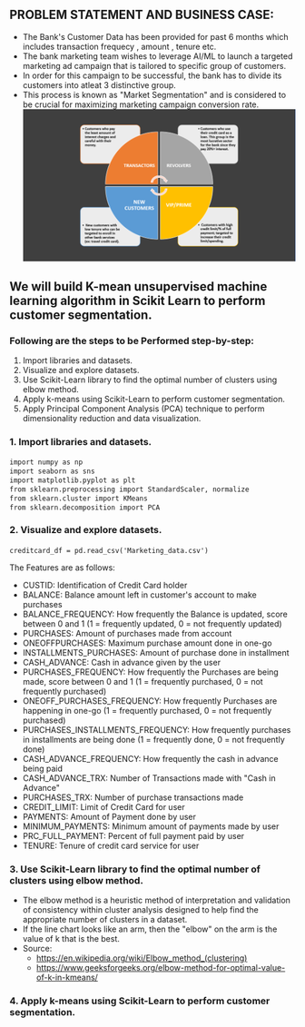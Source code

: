 ## PROBLEM STATEMENT AND BUSINESS CASE:

* The Bank's Customer Data has been provided for past 6 months which includes transaction frequecy , amount , tenure etc.
* The bank marketing team wishes to leverage AI/ML to launch a targeted marketing ad campaign that is tailored to specific group of customers.
* In order for this campaign to be successful, the bank has to divide its customers into atleat 3 distinctive group.
* This process is known as "Market Segmentation" and is considered to be crucial for maximizing marketing campaign conversion rate.
![](https://github.com/omkarkd/Machine-Learning/blob/master/Bank%20-Customer-Segmentation/segmentation.png)

## We will build K-mean unsupervised machine learning algorithm in Scikit Learn to perform customer segmentation.

### Following are the steps to be Performed step-by-step:

1. Import libraries and datasets.
2. Visualize and explore datasets.
3. Use Scikit-Learn library to find the optimal number of clusters using elbow method.
4. Apply k-means using Scikit-Learn to perform customer segmentation.
5. Apply Principal Component Analysis (PCA) technique to perform dimensionality reduction and data visualization.

### 1. Import libraries and datasets.
```import pandas as pd
import numpy as np
import seaborn as sns
import matplotlib.pyplot as plt
from sklearn.preprocessing import StandardScaler, normalize
from sklearn.cluster import KMeans
from sklearn.decomposition import PCA
```
### 2. Visualize and explore datasets.
`creditcard_df = pd.read_csv('Marketing_data.csv')`

The Features are as follows:
* CUSTID: Identification of Credit Card holder 
* BALANCE: Balance amount left in customer's account to make purchases
* BALANCE_FREQUENCY: How frequently the Balance is updated, score between 0 and 1 (1 = frequently updated, 0 = not frequently updated)
* PURCHASES: Amount of purchases made from account
* ONEOFFPURCHASES: Maximum purchase amount done in one-go
* INSTALLMENTS_PURCHASES: Amount of purchase done in installment
* CASH_ADVANCE: Cash in advance given by the user
* PURCHASES_FREQUENCY: How frequently the Purchases are being made, score between 0 and 1 (1 = frequently purchased, 0 = not frequently purchased)
* ONEOFF_PURCHASES_FREQUENCY: How frequently Purchases are happening in one-go (1 = frequently purchased, 0 = not frequently purchased)
* PURCHASES_INSTALLMENTS_FREQUENCY: How frequently purchases in installments are being done (1 = frequently done, 0 = not frequently done)
* CASH_ADVANCE_FREQUENCY: How frequently the cash in advance being paid
* CASH_ADVANCE_TRX: Number of Transactions made with "Cash in Advance"
* PURCHASES_TRX: Number of purchase transactions made
* CREDIT_LIMIT: Limit of Credit Card for user
* PAYMENTS: Amount of Payment done by user
* MINIMUM_PAYMENTS: Minimum amount of payments made by user  
* PRC_FULL_PAYMENT: Percent of full payment paid by user
* TENURE: Tenure of credit card service for user

### 3. Use Scikit-Learn library to find the optimal number of clusters using elbow method.
* The elbow method is a heuristic method of interpretation and validation of consistency within cluster analysis designed to help find the appropriate number of clusters in a dataset. 
* If the line chart looks like an arm, then the "elbow" on the arm is the value of k that is the best.
* Source: 
  * https://en.wikipedia.org/wiki/Elbow_method_(clustering)
  * https://www.geeksforgeeks.org/elbow-method-for-optimal-value-of-k-in-kmeans/
  
 ### 4. Apply k-means using Scikit-Learn to perform customer segmentation.
 





